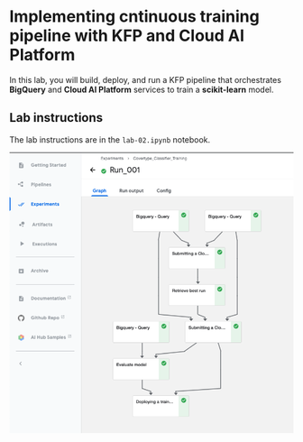 # Implementing cntinuous training pipeline with KFP and Cloud AI Platform

In this lab, you will build, deploy, and run a KFP pipeline that orchestrates **BigQuery** and **Cloud AI Platform** services to train a **scikit-learn** model.


## Lab instructions
The lab instructions are in the `lab-02.ipynb` notebook.

![my gcp run result](ScreenShot2021-02-19at10.02.52PM.png)
